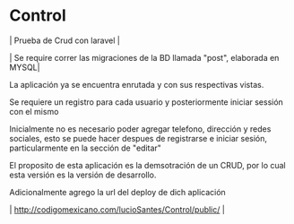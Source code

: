 # Control
| Prueba de Crud con laravel |

| Se require correr las migraciones de la BD llamada "post", elaborada en MYSQL|

La aplicación ya se encuentra enrutada y con sus respectivas vistas.

Se requiere un registro para cada usuario y posteriormente iniciar sessión con el mismo

Inicialmente no es necesario poder agregar telefono, dirección y redes sociales, esto se puede hacer 
despues de registrarse e iniciar sesión, particularmente en la sección de "editar"

El proposito de esta aplicación es la demsotración de un CRUD, por lo cual esta versión
es la versión de desarrollo.

Adicionalmente agrego la url del deploy de dich aplicación

| http://codigomexicano.com/lucioSantes/Control/public/ |

